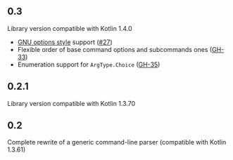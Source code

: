 ## 0.3 ##
Library version compatible with Kotlin 1.4.0

* [GNU options style](https://www.gnu.org/software/libc/manual/html_node/Argument-Syntax.html) support ([#27](https://github.com/Kotlin/kotlinx-cli/issues/27))
* Flexible order of base command options and subcommands ones ([GH-33](https://github.com/Kotlin/kotlinx-cli/pull/33))
* Enumeration support for `ArgType.Choice` ([GH-35](https://github.com/Kotlin/kotlinx-cli/pull/35))

## 0.2.1 ##
Library version compatible with Kotlin 1.3.70

## 0.2 ##
Complete rewrite of a generic command-line parser (compatible with Kotlin 1.3.61)
